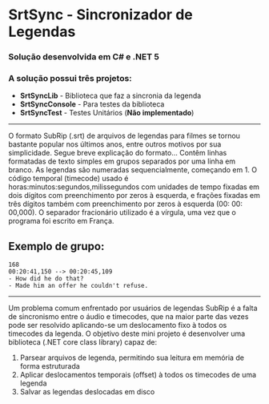 # SrtSync - Sincronizador de Legendas
### Solução desenvolvida em C# e .NET 5
### A solução possui três projetos:
* **SrtSyncLib** - Biblioteca que faz a sincronia da legenda
* **SrtSyncConsole** - Para testes da biblioteca
* **SrtSyncTest** - Testes Unitários (**Não implementado**)
---
O formato SubRip (.srt) de arquivos de legendas para filmes se tornou bastante popular nos últimos anos, 
entre outros motivos por sua simplicidade. 
Segue breve explicação do formato...
Contêm linhas formatadas de texto simples em grupos separados por uma linha em branco. 
As legendas são numeradas sequencialmente, começando em 1. O código temporal (timecode) 
usado é horas:minutos:segundos,milissegundos com unidades de tempo fixadas em dois dígitos 
com preenchimento por zeros à esquerda, e frações fixadas em três dígitos também com preenchimento por
zeros à esquerda (00: 00: 00,000). 
O separador fracionário utilizado é a vírgula, uma vez que o programa foi escrito em França.

Exemplo de grupo:
---
```
168
00:20:41,150 --> 00:20:45,109
- How did he do that?
- Made him an offer he couldn't refuse.
```
---
Um problema comum enfrentado por usuários de legendas SubRip é a falta de sincronismo entre o áudio
e timecodes, que na maior parte das vezes pode ser resolvido aplicando-se um deslocamento fixo à
todos os timecodes da legenda.
O objetivo deste mini projeto é desenvolver uma biblioteca (.NET core class library) capaz de:
1. Parsear arquivos de legenda, permitindo sua leitura em memória de forma estruturada
2. Aplicar deslocamentos temporais (offset) à todos os timecodes de uma legenda
3. Salvar as legendas deslocadas em disco
